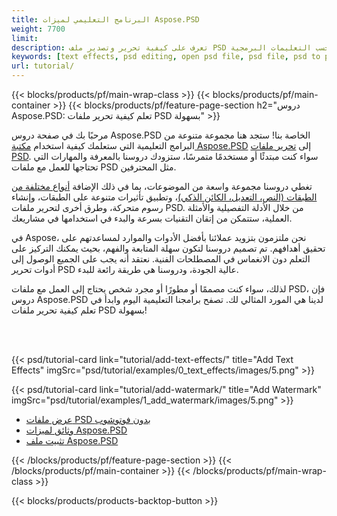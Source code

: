 ```yaml
---
title: البرنامج التعليمي لميزات Aspose.PSD
weight: 7700
limit: 
description: تعرف على كيفية تحرير وتصدير ملف PSD حسب التعليمات البرمجية.
keywords: [text effects, psd editing, open psd file, psd file, psd to png, psd file format, PSD API, Aspose.PSD library, Aspose.PSD tutorial]
url: tutorial/
---
```


{{< blocks/products/pf/main-wrap-class >}}
{{< blocks/products/pf/main-container >}}
{{< blocks/products/pf/feature-page-section h2="دروس Aspose.PSD: تعلم كيفية تحرير ملفات PSD بسهولة" >}}

<p>
مرحبًا بك في صفحة دروس Aspose.PSD الخاصة بنا! ستجد هنا مجموعة متنوعة من البرامج التعليمية التي ستعلمك كيفية استخدام <a href="https://www.nuget.org/packages/Aspose.PSD">مكتبة Aspose.PSD</a> إلى <a href="https://products.aspose.app/psd/editor/">تحرير ملفات PSD</a>. سواء كنت مبتدئًا أو مستخدمًا متمرسًا، ستزودك دروسنا بالمعرفة والمهارات التي تحتاجها للعمل مع ملفات PSD مثل المحترفين.</p>
<p>
تغطي دروسنا مجموعة واسعة من الموضوعات، بما في ذلك الإضافة <a href="https://docs.aspose.com/psd/net/layers-and-mask-information-section/">أنواع مختلفة من الطبقات (النص، التعديل، الكائن الذكي)</a>، وتطبيق تأثيرات متنوعة على الطبقات، وإنشاء رسوم متحركة، وطرق أخرى لتحرير ملفات PSD. من خلال الأدلة التفصيلية والأمثلة العملية، ستتمكن من إتقان التقنيات بسرعة والبدء في استخدامها في مشاريعك.</p>
<p>
في Aspose، نحن ملتزمون بتزويد عملائنا بأفضل الأدوات والموارد لمساعدتهم على تحقيق أهدافهم. تم تصميم دروسنا لتكون سهلة المتابعة والفهم، بحيث يمكنك التركيز على التعلم دون الانغماس في المصطلحات الفنية. نعتقد أنه يجب على الجميع الوصول إلى أدوات تحرير PSD عالية الجودة، ودروسنا هي طريقة رائعة للبدء.</p>
<p>
لذلك، سواء كنت مصممًا أو مطورًا أو مجرد شخص يحتاج إلى العمل مع ملفات PSD، فإن دروس Aspose.PSD لدينا هي المورد المثالي لك. تصفح برامجنا التعليمية اليوم وابدأ في تعلم كيفية تحرير ملفات PSD بسهولة!</p>

<br />
<br />

{{< psd/tutorial-card link="tutorial/add-text-effects/" title="Add Text Effects" imgSrc="psd/tutorial/examples/0_text_effects/images/5.png" >}}

{{< psd/tutorial-card link="tutorial/add-watermark/" title="Add Watermark" imgSrc="psd/tutorial/examples/1_add_watermark/images/5.png" >}}


<div class="code-sample">
    <ul class="link-list">
        <li class="link-item"><a href="https://products.aspose.com/psd/view/">عرض ملفات PSD بدون فوتوشوب</a></li>
        <li class="link-item"><a href="https://docs.aspose.com/psd/net/features/">وثائق لميزات Aspose.PSD</a></li>
        <li class="link-item"><a href="https://docs.aspose.com/psd/net/installation/">تثبيت ملف Aspose.PSD</a></li>
    </ul>
</div>


{{< /blocks/products/pf/feature-page-section >}}
{{< /blocks/products/pf/main-container >}}
{{< /blocks/products/pf/main-wrap-class >}}

{{< blocks/products/products-backtop-button >}}

